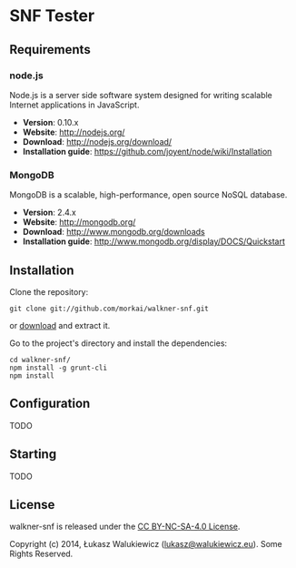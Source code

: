 # SNF Tester

## Requirements

### node.js

Node.js is a server side software system designed for writing scalable
Internet applications in JavaScript.

  * __Version__: 0.10.x
  * __Website__: http://nodejs.org/
  * __Download__: http://nodejs.org/download/
  * __Installation guide__: https://github.com/joyent/node/wiki/Installation

### MongoDB

MongoDB is a scalable, high-performance, open source NoSQL database.

  * __Version__: 2.4.x
  * __Website__: http://mongodb.org/
  * __Download__: http://www.mongodb.org/downloads
  * __Installation guide__: http://www.mongodb.org/display/DOCS/Quickstart

## Installation

Clone the repository:

```
git clone git://github.com/morkai/walkner-snf.git
```

or [download](https://github.com/morkai/walkner-snf/zipball/master)
and extract it.

Go to the project's directory and install the dependencies:

```
cd walkner-snf/
npm install -g grunt-cli
npm install
```

## Configuration

TODO

## Starting

TODO

## License

walkner-snf is released under the [CC BY-NC-SA-4.0 License](https://github.com/morkai/walkner-snf/blob/master/license.md).

Copyright (c) 2014, Łukasz Walukiewicz (lukasz@walukiewicz.eu). Some Rights Reserved.
